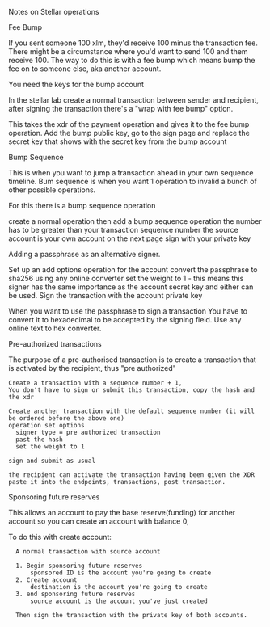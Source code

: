Notes on Stellar operations

Fee Bump

If you sent someone 100 xlm, they'd receive 100 minus the transaction fee. 
There might be a circumstance where you'd want to send 100 and them receive 100. 
The way to do this is with a fee bump which means bump the fee on to someone else, aka another account. 

You need the keys for the bump account

In the stellar lab create a normal transaction between sender and recipient, 
after signing the transaction there's a "wrap with fee bump" option. 

This takes the xdr of the payment operation and gives it to the fee bump operation. 
Add the bump public key, go to the sign page and replace the secret key that shows with the secret key from the bump account

Bump Sequence

This is when you want to jump a transaction ahead in your own sequence timeline. 
Bum sequence is when you want 1 operation to invalid a bunch of other possible operations. 

For this there is a bump sequence operation

create a normal  operation
then add a bump sequence operation
  the number has to be greater than your transaction sequence number
  the source account is your own account
on the next page sign with your private key


Adding a passphrase as an alternative signer. 

  Set up an add options operation for the account
  convert the passphrase to sha256 using any online converter
  set the weight to 1 - this means this signer has the same importance as the account secret key and either can be used. 
  Sign the transaction with the account private key
  
  When you want to use the passphrase to sign a transaction 
  You have to convert it to hexadecimal to be accepted by the signing field.  Use any online text to  hex converter. 
  
  
Pre-authorized transactions

  The purpose of a pre-authorised transaction is to create a transaction that is activated by the recipient, 
  thus "pre authorized"
  
    Create a transaction with a sequence number + 1, 
    You don't have to sign or submit this transaction, copy the hash and the xdr
    
    Create another transaction with the default sequence number (it will be ordered before the above one) 
    operation set options
      signer type = pre authorized transaction
      past the hash 
      set the weight to 1
      
    sign and submit as usual 
    
    the recipient can activate the transaction having been given the XDR
    paste it into the endpoints, transactions, post transaction. 
    
  

Sponsoring future reserves

  This allows an account to pay the base reserve(funding) for another account
  so you can create an account with balance 0, 
  
  To do this with create account:
  
      A normal transaction with source account
      
      1. Begin sponsoring future reserves
          sponsored ID is the account you're going to create
      2. Create account
          destination is the account you're going to create
      3. end sponsoring future reserves
          source account is the account you've just created
          
      Then sign the transaction with the private key of both accounts. 
      
